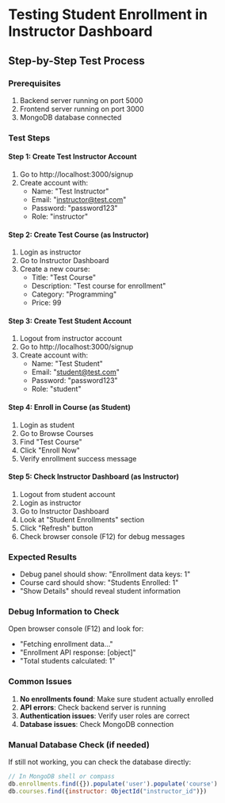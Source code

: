 # Testing Student Enrollment in Instructor Dashboard

## Step-by-Step Test Process

### Prerequisites
1. Backend server running on port 5000
2. Frontend server running on port 3000
3. MongoDB database connected

### Test Steps

#### Step 1: Create Test Instructor Account
1. Go to http://localhost:3000/signup
2. Create account with:
   - Name: "Test Instructor"
   - Email: "instructor@test.com"
   - Password: "password123"
   - Role: "instructor"

#### Step 2: Create Test Course (as Instructor)
1. Login as instructor
2. Go to Instructor Dashboard
3. Create a new course:
   - Title: "Test Course"
   - Description: "Test course for enrollment"
   - Category: "Programming"
   - Price: 99

#### Step 3: Create Test Student Account
1. Logout from instructor account
2. Go to http://localhost:3000/signup
3. Create account with:
   - Name: "Test Student"
   - Email: "student@test.com"
   - Password: "password123"
   - Role: "student"

#### Step 4: Enroll in Course (as Student)
1. Login as student
2. Go to Browse Courses
3. Find "Test Course"
4. Click "Enroll Now"
5. Verify enrollment success message

#### Step 5: Check Instructor Dashboard (as Instructor)
1. Logout from student account
2. Login as instructor
3. Go to Instructor Dashboard
4. Look at "Student Enrollments" section
5. Click "Refresh" button
6. Check browser console (F12) for debug messages

### Expected Results
- Debug panel should show: "Enrollment data keys: 1"
- Course card should show: "Students Enrolled: 1"
- "Show Details" should reveal student information

### Debug Information to Check
Open browser console (F12) and look for:
- "Fetching enrollment data..."
- "Enrollment API response: [object]"
- "Total students calculated: 1"

### Common Issues
1. **No enrollments found**: Make sure student actually enrolled
2. **API errors**: Check backend server is running
3. **Authentication issues**: Verify user roles are correct
4. **Database issues**: Check MongoDB connection

### Manual Database Check (if needed)
If still not working, you can check the database directly:
```javascript
// In MongoDB shell or compass
db.enrollments.find({}).populate('user').populate('course')
db.courses.find({instructor: ObjectId("instructor_id")})
```
